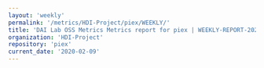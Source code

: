 ```yaml
---
layout: 'weekly'
permalink: '/metrics/HDI-Project/piex/WEEKLY/'
title: 'DAI Lab OSS Metrics Metrics report for piex | WEEKLY-REPORT-2020-02-09'
organization: 'HDI-Project'
repository: 'piex'
current_date: '2020-02-09'
---
```

